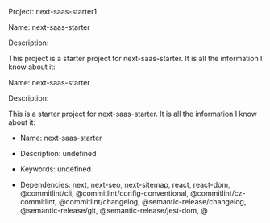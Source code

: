

Project: next-saas-starter1

Name: next-saas-starter

Description:

This project is a starter project for next-saas-starter. It is all the information I know about it:

Name: next-saas-starter

Description:

This is a starter project for next-saas-starter. It is all the information I know about it:

- Name: next-saas-starter

- Description: undefined

- Keywords: undefined

- Dependencies: next, next-seo, next-sitemap, react, react-dom, @commitlint/cli, @commitlint/config-conventional, @commitlint/cz-commitlint, @commitlint/changelog, @semantic-release/changelog, @semantic-release/git, @semantic-release/jest-dom, @

